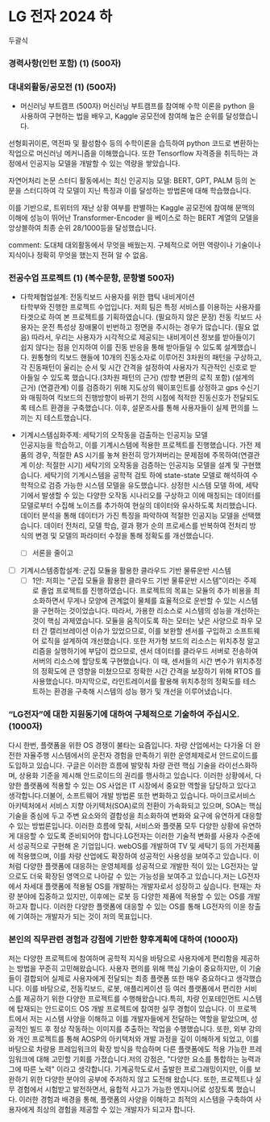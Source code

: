 # LG 전자 2024 하

두괄식

### 경력사항(인턴 포함) (1) (500자)

### 대내외활동/공모전 (1) (500자)

* 머신러닝 부트캠프 (500자)
머신러닝 부트캠프를 참여해 수학 이론을 python 을 사용하여 구현하는 법을 배우고, Kaggle 공모전에 참여해 높은 순위를 달성했습니다.

선형회귀이론, 역전파 및 활성함수 등의 수학이론을 습득하여 python 코드로 변환하는 작업으로 머신러닝 메커니즘을 이해했습니다. 또한 Tensorflow 자격증을 취득하는 과정에서 인공지능 모델을 개발할 수 있는 역량을 쌓았습니다.

자연어처리 논문 스터디 활동에서는 최신 인공지능 모델: BERT, GPT, PALM 등의 논문을 스터디하여 각 모델이 지닌 특징과 이를 달성하는 방법론에 대해 학습했습니다.

이를 기반으로, 트위터의 재난 상황 여부를 판별하는 Kaggle 공모전에 참여해 문맥의 이해에 성능이 뛰어난 Transformer-Encoder 을 베이스로 하는 BERT 계열의 모델을 앙상블하여 최종 순위 28/1000등을 달성했습니다.


comment: 도대체 대외활동에서 무엇을 배웠는지. 구체적으로 어떤 역량이나 기술이나 지식이나 정확히 무엇을 했는지 전혀 알 수 없음.

### 전공수업 프로젝트 (1) (복수문항, 문항별 500자)

* 다학제협업설계: 전동킥보드 사용자를 위한 햅틱 내비게이션  
타학부와 진행한 프로젝트 수업입니다. 저희 팀은 특정 서비스를 이용하는 사용자를 타겟으로 하여 본 프로젝트를 기획하였습니다. (필요하지 않은 문장) 전동 킥보드 사용자는 운전 특성상 장애물이 빈번하고 정면을 주시하는 경우가 많습니다. (필요 없음) 따라서, 우리는 사용자가 시각적으로 제공되는 내비게이션 정보를 받아들이기 쉽지 않다는 점을 인지하여 이를 진동 반응을 통해 받아들일 수 있도록 설계했습니다. 원통형의 킥보드 핸들에 10개의 진동소자로 이루어진 3차원의 패턴을 구상하고, 각 진동패턴이 울리는 순서 및 시간 간격을 설정하여 사용자가 직관적인 신호로 받아들일 수 있도록 했습니다.(3차원 패턴의 근거) (방향 변환의 로직 포함) (설계의 근거) (연결관계) 이를 검증하기 위해 지도상의 웨이포인트를 상정하고 gps 수신기와 매핑하여 킥보드의 진행방향이 바뀌기 전의 시점에 적적한 진동신호가 전달되도록 테스트 환경을 구축했습니다. 이후, 설문조사를 통해 사용자들이 실제 편의를 느끼는 지 테스트했습니다.

* 기계시스템심화주제: 세탁기의 오작동을 검출하는 인공지능 모델  
인공지능을 학습하고, 이를 기계시스템에 적용한 프로젝트를 진행했습니다. 가전 제품의 경우, 적절한 AS 시기를 놓쳐 완전히 망가져버리는 문제점에 주목하여(연결관계 이상: 적절한 시기) 세탁기의 오작동을 검증하는 인공지능 모델을 설계 및 구현했습니다. 세탁기의 기계시스템을 공학적 검토 하에 state-state 모델로 해석하여 수학적으로 검증 가능한 시스템 모델을 유도했습니다. 상정한 시스템 모델 하에, 세탁기에서 발생할 수 있는 다양한 오작동 시나리오를 구상하고 이에 매칭되는 데이터를 모델로부터 수집해 노이즈를 추가하여 현실의 데이터와 유사하도록 처리했습니다. 데이터 분석을 통해 데이터가 가진 특징을 파악하여 적절한 인공지능 모델을 선택했습니다. 데이터 전처리, 모델 학습, 결과 평가 순의 프로세스를 반복하여 전처리 방식의 변경 및 모델의 파라미터 수정을 통해 정확도를 개선했습니다.
    - [ ] 서론을 줄이고
- [ ] 기계시스템종합설계: 군집 모듈을 활용한 클라우드 기반 물류운반 시스템
    - [ ] 1안: 저희는 "군집 모듈을 활용한 클라우드 기반 물류운반 시스템"이라는 주제로 졸업 프로젝트를 진행하였습니다. 프로젝트의 목표는 모듈의 추가 비용을 최소화하면서 무게나 모양에 관계없이 물체를 효율적으로 운반할 수 있는 시스템을 구현하는 것이었습니다. 따라서, 가용한 리소스로 시스템의 성능을 개선하는 것이 핵심 과제였습니다. 모듈을 움직이도록 하는 모터는 낮은 사양으로 좌우 모터 간 캘리브레이션 이슈가 있었으므로, 이를 보완할 센서를 구입하고 소프트웨어 로직을 설계하여 개선했습니다. 또한 저가형 보드의 리소스는 위치추정 알고리즘을 실행하기에 부담이 컸으므로, 센서 데이터를 클라우드 서버로 전송하여 서버의 리소스에 할당토록 구현했습니다. 이 때, 센서들의 시간 변수가 위치추정의 정확도에 큰 영향을 미쳤으므로 정확한 시간 간격을 보장하기 위해 RTOS 를 사용했습니다. 마지막으로, 라인트레이서를 활용해 위치추정의 정확도를 테스트하는 환경을 구축해 시스템의 성능 평가 및 개선을 이루어냈습니다.

### “LG전자”에 대한 지원동기에 대하여 구체적으로 기술하여 주십시오. (1000자)

다시 한번, 플랫폼을 위한 OS 경쟁이 불타는 요즘입니다. 차량 산업에서는 다가올 더 완전한 자율주행 시스템에서의 운전자 경험을 만족하기 위한 운영체제로서 안드로이드를 도입하고 있습니다. 구글은 이러한 흐름에 발맞춰 차량 관련 핵심 기술을 라이선스화하며, 상용화 기준을 제시해 안드로이드의 권리를 행사하고 있습니다. 이러한 상황에서, 다양한 플랫폼에 적용할 수 있는 OS 사업은 IT 시장에서 중요한 역할을 담당하고 있다고 생각합니다.더불어, 소프트웨어 개발 방법론 또한 변화하고 있습니다. 마이크로서비스 아키텍처에서 서비스 지향 아키텍처(SOA)로의 전환이 가속화되고 있으며, SOA는 핵심 기술을 중심에 두고 주변 요소와의 결합성을 최소화하여 변화와 요구에 유연하게 대응할 수 있는 방법론입니다. 이러한 흐름에 맞춰, 서비스와 플랫폼 모두 다양한 상황에 유연하게 대응할 수 있도록 준비되어야 합니다.LG전자는 이러한 기술적 변화를 사용자 수준에서 성공적으로 구현해 온 기업입니다. webOS를 개발하여 TV 및 세탁기 등의 가전제품에 적용했으며, 이를 차량 산업에도 확장하여 성공적인 사용성을 보여주고 있습니다. 이처럼 다양한 플랫폼에 대응하는 운영체제를 성공적으로 개발한 적이 있는 LG전자는 앞으로도 더욱 확장된 영역으로 나아갈 수 있는 가능성을 보여주고 있습니다.저는 LG전자에서 차세대 플랫폼에 적용될 OS를 개발하는 개발자로서 성장하고 싶습니다. 현재는 차량 분야에 집중하고 있지만, 이후에는 로봇 등 다양한 제품에 적용할 수 있는 OS를 개발하고자 합니다. 이러한 다양한 플랫폼에 대응할 수 있는 OS를 통해 LG전자의 이윤 창출에 기여하는 개발자가 되는 것이 저의 목표입니다.


### 본인의 직무관련 경험과 강점에 기반한 향후계획에 대하여 (1000자)

저는 다양한 프로젝트에 참여하며 공학적 지식을 바탕으로 사용자에게 편리함을 제공하는 방법을 꾸준히 고민해왔습니다. 사용자 편의를 위해 핵심 기술이 중요하지만, 이 기술들이 결합되어 실제로 사용자에게 전달되는 최종 플랫폼 또한 매우 중요하다고 생각했습니다. 이를 바탕으로, 전동킥보드, 로봇, 애플리케이션 등 여러 플랫폼에서 편리한 서비스를 제공하기 위한 다양한 프로젝트를 수행해왔습니다.특히, 차량 인포테인먼트 시스템에 탑재되는 안드로이드 OS 개발 프로젝트에 참여한 실무 경험이 있습니다. 이 프로젝트에서 저는 시스템 사양을 이해하고 이를 개발자들에게 전달하는 역할을 맡았으며, 성공적인 빌드 후 정상 작동하는 이미지를 추출하는 작업을 수행했습니다. 또한, 외부 강의와 개인 프로젝트를 통해 AOSP의 아키텍처와 개발 과정을 깊이 이해하게 되었고, 이를 바탕으로 차량용 프레임워크의 확장 방식을 학습하며 다른 플랫폼에도 적용 가능한 프레임워크에 대해 고민할 기회를 가졌습니다.저의 강점은, "다양한 요소를 통합하는 능력과 그에 따른 노력" 이라고 생각합니다. 기계공학도로서 출발한 프로그래밍이지만, 이를 보완하기 위한 다양한 분야의 공부에 주저하지 않고 도전해 왔습니다. 또한, 프로젝트나 실무 경험에서 시험받고 발전하면서, 융합적 사고가 가능한 엔지니어로 성장토록 했습니다. 이러한 경험과 배경을 통해, 플랫폼의 사양을 이해하고 최적의 시스템을 구축하여 사용자에게 최상의 경험을 제공할 수 있는 개발자가 되고자 합니다.


